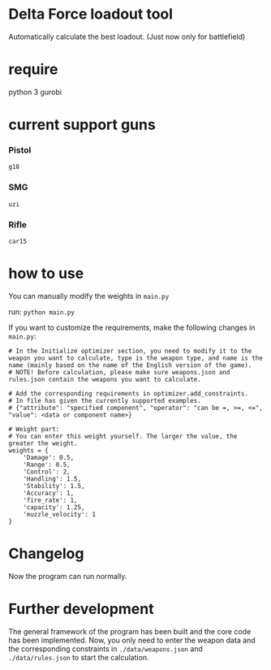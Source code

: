 <!--
 * @Author: @ydzat
 * @Date: 2024-12-13 17:21:20
 * @LastEditors: @ydzat
 * @LastEditTime: 2024-12-15 20:35:54
 * @Description: 
-->
# Delta Force loadout tool
Automatically calculate the best loadout. (Just now only for battlefield)

# require
python 3
gurobi

# current support guns
### Pistol
    g18
### SMG
    uzi
### Rifle
    car15



# how to use
You can manually modify the weights in `main.py`

run:
`python main.py`

If you want to customize the requirements, make the following changes in `main.py`:

```
# In the Initialize optimizer section, you need to modify it to the weapon you want to calculate, type is the weapon type, and name is the name (mainly based on the name of the English version of the game).
# NOTE! Before calculation, please make sure weapons.json and rules.json contain the weapons you want to calculate.

# Add the corresponding requirements in optimizer.add_constraints. 
# In file has given the currently supported examples.
# {"attribute": "specified component", "operator": "can be =, >=, <=", "value": <data or component name>}

# Weight part: 
# You can enter this weight yourself. The larger the value, the greater the weight.
weights = {
    'Damage': 0.5,
    'Range': 0.5,
    'Control': 2,
    'Handling': 1.5,
    'Stability': 1.5,
    'Accuracy': 1,
    'fire_rate': 1,
    'capacity': 1.25,
    'muzzle_velocity': 1
}
```

# Changelog
Now the program can run normally. 

# Further development
The general framework of the program has been built and the core code has been implemented. Now, you only need to enter the weapon data and the corresponding constraints in `./data/weapons.json` and `./data/rules.json` to start the calculation.


